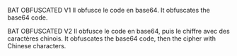 BAT OBFUSCATED V1
Il obfusce le code en base64.
It obfuscates the base64 code.

BAT OBFUSCATED V2
Il obfusce le code en base64, puis le chiffre avec des caractères chinois.
It obfuscates the base64 code, then the cipher with Chinese characters.